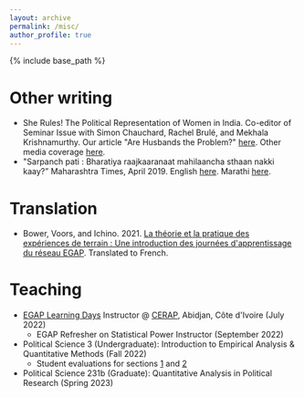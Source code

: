 ```yaml
---
layout: archive
permalink: /misc/
author_profile: true
---
```

{% include base_path %}

Other writing
======

* She Rules! The Political Representation of Women in India. Co-editor of Seminar Issue with Simon Chauchard, Rachel Brulé, and Mekhala Krishnamurthy. Our article "Are Husbands the Problem?" [here](https://www.india-seminar.com/2022/752/752-RACHEL_SIMON_ALYSSA.htm). Other media coverage [here](https://www.bu.edu/gdp/2022/05/08/institutional-practices-not-power-hungry-husbands-are-the-biggest-problem-facing-female-leaders-in-india/).
* "Sarpanch pati : Bharatiya raajkaaranaat mahilaancha sthaan nakki kaay?” Maharashtra Times, April 2019. English [here](https://docs.google.com/document/d/1qEn5LgUd1ZF1JpFPCbjrIq61TFOqbwbbc-s2eUKlu7M/edit?usp=sharing). Marathi [here](https://maharashtratimes.indiatimes.com/lifestyle-news/relationships/sarpanch-husband/articleshow/68952693.cms).

Translation 
======

* Bower, Voors, and Ichino. 2021. [La théorie et la pratique des expériences de terrain : Une introduction des journées d'apprentissage du réseau EGAP](https://egap.github.io/theory_and_practice_of_field_experiments_french/). Translated to French.

Teaching
======

* [EGAP Learning Days](https://egap.org/learning-days/) Instructor @ [CERAP](https://egap.org/project/west-africa-regional-hub-learning-days-workshop/), Abidjan, Côte d'Ivoire (July 2022)
    * EGAP Refresher on Statistical Power Instructor (September 2022)
* Political Science 3 (Undergraduate): Introduction to Empirical Analysis & Quantitative Methods (Fall 2022)
    * Student evaluations for sections [1](files/PS3-section1.pdf) and [2](files/PS3-section2.pdf)
* Political Science 231b (Graduate): Quantitative Analysis in Political Research (Spring 2023)
